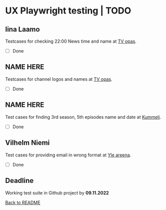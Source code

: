 # UX Playwright testing | TODO

## Iina Laamo
Testcases for checking 22:00 News time and name at
[TV opas](https://areena.yle.fi/tv/opas).
- [ ] Done

## NAME HERE
Testcases for channel logos and names at
[TV opas](https://areena.yle.fi/tv/opas).
- [ ] Done

## NAME HERE
Test cases for finding 3rd season, 5th episodes name and date at
[Kummeli](https://areena.yle.fi/1-3339547).
- [ ] Done

## Vilhelm Niemi
Test cases for providing email in wrong format at
[Yle areena](https://areena.yle.fi/tv).
- [ ] Done

## Deadline

Working test suite in Github project by **09.11.2022**

[Back to README](./README.md)
